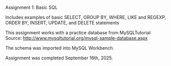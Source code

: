 Assignment 1: Basic SQL

Includes examples of basic SELECT, GROUP BY, WHERE, LIKE and REGEXP, ORDER BY, INSERT, UPDATE, and DELETE statements

This assignment works with a practice database from MySQLTutorial
Source: http://www.mysqltutorial.org/mysql-sample-database.aspx

The schema was imported into MySQL Workbench.

Assignment was completed September 16th, 2025.
